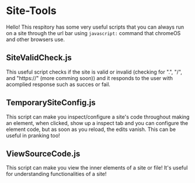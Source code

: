 # Site-Tools
Hello! This respitory has some very useful
scripts that you can always run on a site
through the url bar using ``javascript:``
command that chromeOS and other browsers use.

## SiteValidCheck.js
This useful script checks if the site is valid or invalid
(checking for ".", "/", and "https://" (more comming soon))
and it responds to the user with acomplied response such as
succes or fail.

## TemporarySiteConfig.js
This script can make you inspect/configure a site's code
throughout making an element, when clicked, show up a
inspect tab and you can configure the element code, but
as soon as you reload, the edits vanish. This can be
useful in pranking too!

## ViewSourceCode.js
This script can make you view the inner elements
of a site or file! It's useful for understanding
functionalities of a site!
